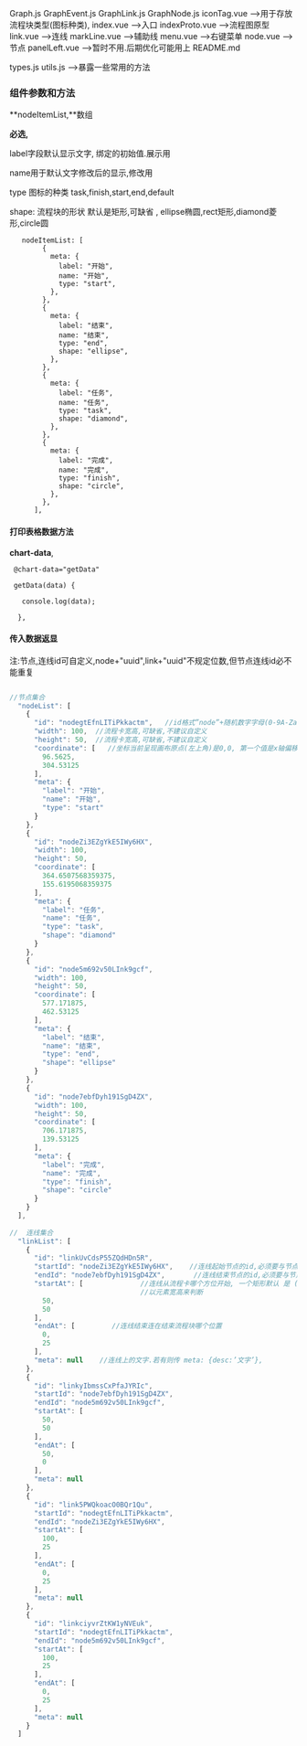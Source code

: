  Graph.js
 GraphEvent.js
 GraphLink.js
 GraphNode.js
 iconTag.vue            -->用于存放流程块类型(图标种类),
 index.vue            -->入口
 indexProto.vue    -->流程图原型
 link.vue         -->连线
 markLine.vue    -->辅助线
 menu.vue     -->右键菜单
 node.vue   -->节点
 panelLeft.vue    -->暂时不用.后期优化可能用上
 README.md   

 types.js
 utils.js    -->暴露一些常用的方法

### 组件参数和方法

**nodeItemList,**数组

**必选,**

label字段默认显示文字, 绑定的初始值.展示用

name用于默认文字修改后的显示,修改用

type  图标的种类 task,finish,start,end,default

shape: 流程块的形状  默认是矩形,可缺省 , ellipse椭圆,rect矩形,diamond菱形,circle圆

```
   nodeItemList: [
        {
          meta: {
            label: "开始",
            name: "开始",
            type: "start",
          },
        },
        {
          meta: {
            label: "结束",
            name: "结束",
            type: "end",
            shape: "ellipse",
          },
        },
        {
          meta: {
            label: "任务",
            name: "任务",
            type: "task",
            shape: "diamond",
          },
        },
        {
          meta: {
            label: "完成",
            name: "完成",
            type: "finish",
            shape: "circle",
          },
        },
      ],
```

#### 打印表格数据方法

**chart-data**,

```
 @chart-data="getData"

 getData(data) {

   console.log(data);

  },
```

#### **传入数据返显**

注:节点,连线id可自定义,node+"uuid",link+"uuid"不规定位数,但节点连线id必不能重复

```js

//节点集合
  "nodeList": [
    {
      "id": "nodegtEfnLITiPkkactm",   //id格式”node”+随机数字字母(0-9A-Za-z) 类似uuid
      "width": 100,  //流程卡宽高,可缺省,不建议自定义
      "height": 50,  //流程卡宽高,可缺省,不建议自定义
      "coordinate": [   //坐标当前呈现画布原点(左上角)是0,0, 第一个值是x轴偏移,第二个是y
        96.5625,
        304.53125
      ],
      "meta": {
        "label": "开始",
        "name": "开始",
        "type": "start"
      }
    },
    {
      "id": "nodeZi3EZgYkE5IWy6HX",
      "width": 100,
      "height": 50,
      "coordinate": [
        364.6507568359375,
        155.6195068359375
      ],
      "meta": {
        "label": "任务",
        "name": "任务",
        "type": "task",
        "shape": "diamond"
      }
    },
    {
      "id": "node5m692v50LInk9gcf",
      "width": 100,
      "height": 50,
      "coordinate": [
        577.171875,
        462.53125
      ],
      "meta": {
        "label": "结束",
        "name": "结束",
        "type": "end",
        "shape": "ellipse"
      }
    },
    {
      "id": "node7ebfDyh191SgD4ZX",
      "width": 100,
      "height": 50,
      "coordinate": [
        706.171875,
        139.53125
      ],
      "meta": {
        "label": "完成",
        "name": "完成",
        "type": "finish",
        "shape": "circle"
      }
    }
  ],
  
//  连线集合
  "linkList": [
    {
      "id": "linkUvCdsP55ZQdHDn5R",
      "startId": "nodeZi3EZgYkE5IWy6HX",    //连线起始节点的id,必须要与节点同步, 
      "endId": "node7ebfDyh191SgD4ZX",		 //连线结束节点的id,必须要与节点同步, 
      "startAt": [              //连线从流程卡哪个方位开始, 一个矩形默认 是 (0,25),(0,50),(0,75)等
      							//以元素宽高来判断
        50,
        50
      ],
      "endAt": [         //连线结束连在结束流程块哪个位置
        0,
        25
      ],
      "meta": null    //连线上的文字.若有则传 meta: {desc:’文字’}, 
    },
    {
      "id": "linkyIbmssCxPfaJYRIc",
      "startId": "node7ebfDyh191SgD4ZX",
      "endId": "node5m692v50LInk9gcf",
      "startAt": [
        50,
        50
      ],
      "endAt": [
        50,
        0
      ],
      "meta": null
    },
    {
      "id": "link5PWQkoacO0BQr1Qu",
      "startId": "nodegtEfnLITiPkkactm",
      "endId": "nodeZi3EZgYkE5IWy6HX",
      "startAt": [
        100,
        25
      ],
      "endAt": [
        0,
        25
      ],
      "meta": null
    },
    {
      "id": "linkciyvrZtKW1yNVEuk",
      "startId": "nodegtEfnLITiPkkactm",
      "endId": "node5m692v50LInk9gcf",
      "startAt": [
        100,
        25
      ],
      "endAt": [
        0,
        25
      ],
      "meta": null
    }
  ]

```

